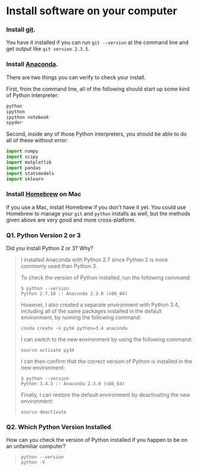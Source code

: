 # Install software on your computer


### Install [git](http://git-scm.com/).

You have it installed if you can run `git --version` at the command
line and get output like `git version 2.3.5`.


### Install [Anaconda](http://continuum.io/downloads).

There are two things you can verify to check your install.

First, from the command line, all of the following should start up
some kind of Python interpreter:

```bash
python
ipython
ipython notebook
spyder
```

Second, inside any of those Python interpreters, you should be able to
do all of these without error:

```python
import numpy
import scipy
import matplotlib
import pandas
import statsmodels
import sklearn
```

### Install [Homebrew](http://brew.sh/) on Mac

If you use a Mac, install Homebrew if you don't
have it yet. You could use Homebrew to manage your `git` and `python`
installs as well, but the methods given above are very good and more
cross-platform.


### Q1. Python Version 2 or 3

Did you install Python 2 or 3? Why?  

> I installed Anaconda with Python 2.7 since Python 2 is more commonly used than Python 3.
>
> To check the version of Python installed, run the following command:
>
>     $ python --version
>     Python 2.7.10 :: Anaconda 2.3.0 (x86_64)
>
> However, I also created a separate environment with Python 3.4, including all of the same packages installed in the default environment, by running the following command:
>
>     conda create -n py34 python=3.4 anaconda
>
> I can switch to the new environment by using the following command:
>
>     source activate py34
>
> I can then confirm that the correct version of Python is installed in the new environment:
>
>     $ python --version
>     Python 3.4.3 :: Anaconda 2.3.0 (x86_64)
>
> Finally, I can restore the default environment by deactivating the new environment:
>
>     source deactivate

### Q2. Which Python Version Installed

How can you check the version of Python installed if you happen to be on an unfamiliar computer?

>     python --version
>     python -V
